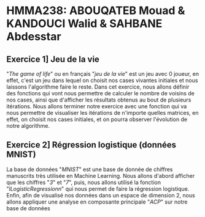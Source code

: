 # HMMA238: ABOUQATEB Mouad & KANDOUCI Walid & SAHBANE Abdesstar

## Exercice 1] Jeu de la vie
"_The game of life_" ou en français "_jeu de la vie_" est un jeu avec 0 joueur, en effet, c'est un jeu dans lequel on choisit nos cases vivantes initiales et nous laissons l'algorithme faire le reste.
Dans cet exercice, nous allons définir des fonctions qui vont nous permettre de calculer le nombre de voisins de nos cases, ainsi que d'afficher les résultats obtenus au bout de plusieurs itérations.
Nous allons terminer notre exercice avec une fonction qui va nous permettre de visualiser les itérations de n'importe quelles matrices, en effet, on choisit nos cases initiales, et on pourra observer l'évolution de notre algorithme.

## Exercice 2] Régression logistique (données MNIST)

La base de données "_MNIST_" est une base de donnée de chiffres manuscrits très utilisée en Machine Learning. Nous allons d'abord afficher que les chiffres "_3_" et "_7_", puis, nous allons utilisé la fonction "_lLogisticRegressionn_" qui nous permet de faire la régression logistique. Enfin, afin de visualisé nos données dans un espace de dimension 2, nous allons appliquer une analyse en composante principale "_ACP_" sur notre base de données
